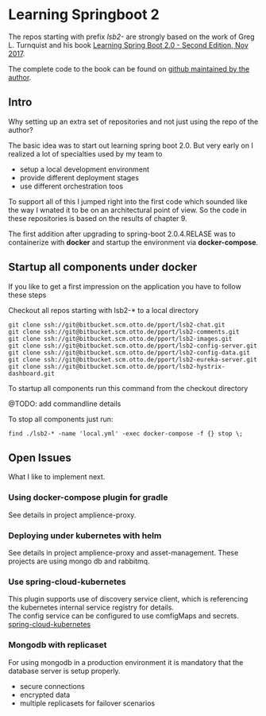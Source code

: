 # Learning Springboot 2  

The repos starting with prefix *lsb2-* are strongly based on the work of 
Greg L. Turnquist and his book [Learning Spring Boot 2.0 - Second Edition, Nov 2017](https://www.packtpub.com/application-development/learning-spring-boot-20-second-edition).  

The complete code to the book can be found on [github maintained by the author](https://github.com/learning-spring-boot/learning-spring-boot-2nd-edition-code).

## Intro  

Why setting up an extra set of repositories and not just using the repo of the author?  

The basic idea was to start out learning spring boot 2.0. But very early on I realized 
a lot of specialties used by my team to 

* setup a local development environment  
* provide different deployment stages  
* use different orchestration toos  

To support all of this I jumped right into the first code which sounded like the way I wnated 
it to be on an architectural point of view. So the code in these repositories is based on the results of chapter 9.  

The first addition after upgrading to spring-boot 2.0.4.RELASE was to containerize with __docker__ and startup the environment via __docker-compose__.  

## Startup all components under docker  

If you like to get a first impression on the application you have to follow these steps

Checkout all repos starting with lsb2-* to a local directory

```
git clone ssh://git@bitbucket.scm.otto.de/pport/lsb2-chat.git  
git clone ssh://git@bitbucket.scm.otto.de/pport/lsb2-comments.git  
git clone ssh://git@bitbucket.scm.otto.de/pport/lsb2-images.git  
git clone ssh://git@bitbucket.scm.otto.de/pport/lsb2-config-server.git  
git clone ssh://git@bitbucket.scm.otto.de/pport/lsb2-config-data.git  
git clone ssh://git@bitbucket.scm.otto.de/pport/lsb2-eureka-server.git  
git clone ssh://git@bitbucket.scm.otto.de/pport/lsb2-hystrix-dashboard.git  
```
To startup all components run this command from the checkout directory

@TODO: add commandline details

To stop all components just run:
```
find ./lsb2-* -name 'local.yml' -exec docker-compose -f {} stop \;  
```

## Open Issues  
What I like to implement next.  

### Using docker-compose plugin for gradle  
See details in project amplience-proxy.

### Deploying under kubernetes with helm  
See details in project amplience-proxy and asset-management. These projects are using mongo db and rabbitmq.  

### Use spring-cloud-kubernetes  
This plugin supports use of discovery service client, which is referencing the kubernetes internal service registry for details.  
The config service can be configured to use comfigMaps and secrets.  
[spring-cloud-kubernetes](https://github.com/spring-cloud/spring-cloud-kubernetes)

### Mongodb with replicaset  
For using mongodb in a production environment it is mandatory that the database server is
setup properly.

* secure connections  
* encrypted data  
* multiple replicasets for failover scenarios  

